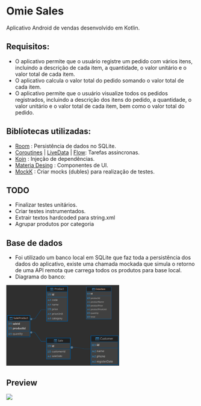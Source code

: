 # Omie Sales

Aplicativo Android de vendas desenvolvido em Kotlin.

## Requisitos:
- O aplicativo permite que o usuário registre um pedido com vários itens, incluindo a descrição de cada item, a quantidade, o valor unitário e o valor total de cada item.
- O aplicativo calcula o valor total do pedido somando o valor total de cada item.
- O aplicativo permite que o usuário visualize todos os pedidos registrados, incluindo a descrição dos itens do pedido, a quantidade, o valor unitário e o valor total de cada item, bem como o valor total do pedido.

## Biblíotecas utilizadas:

- [Room](https://developer.android.com/jetpack/androidx/releases/room) : Persistência de dados no SQLite.
- [Coroutines](https://developer.android.com/kotlin/coroutines) | [LiveData](https://developer.android.com/topic/libraries/architecture/livedata) | [Flow](https://developer.android.com/kotlin/flow): Tarefas assincronas.
- [Koin](https://github.com/InsertKoinIO/koin) : Injeção de dependências.
- [Materia Desing](https://m3.material.io/components) : Componentes de UI.
- [MockK](https://mockk.io/) : Criar mocks (dubles) para realização de testes.

## TODO
- Finalizar testes unitários.
- Criar testes instrumentados.
- Extrair textos hardcoded para string.xml
- Agrupar produtos por categoria

## Base de dados
- Foi utilizado um banco local em SQLite que faz toda a persistência dos dados do aplicativo, existe uma chamada mockada que simula o retorno de uma API remota que carrega todos os produtos para base local.
- Diagrama do banco:

<img src="https://github.com/Felipe-Wisniewski/OmieSales/blob/feature-images/media/db-diagram.png" width="300"/>


## Preview
<img src="https://github.com/Felipe-Wisniewski/OmieSales/blob/feature-images/media/omiesales.gif" width="300"/>